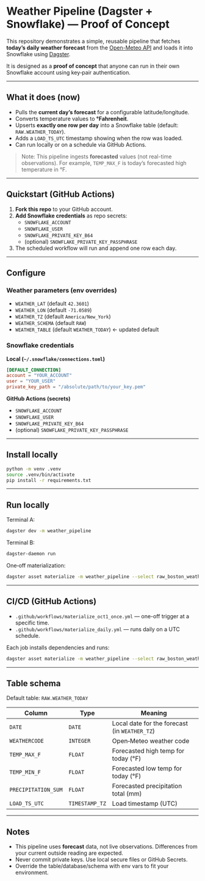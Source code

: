 
# Weather Pipeline (Dagster + Snowflake) — Proof of Concept

This repository demonstrates a simple, reusable pipeline that fetches **today’s daily weather forecast** from the [Open-Meteo API](https://open-meteo.com/) and loads it into Snowflake using [Dagster](https://dagster.io/).

It is designed as a **proof of concept** that anyone can run in their own Snowflake account using key‑pair authentication.

---

## What it does (now)

- Pulls the **current day’s forecast** for a configurable latitude/longitude.
- Converts temperature values to **°Fahrenheit**.
- Upserts **exactly one row per day** into a Snowflake table (default: `RAW.WEATHER_TODAY`).  
- Adds a `LOAD_TS_UTC` timestamp showing when the row was loaded.
- Can run locally or on a schedule via GitHub Actions.

> Note: This pipeline ingests **forecasted** values (not real-time observations). For example, `TEMP_MAX_F` is today’s forecasted high temperature in °F.

---

## Quickstart (GitHub Actions)

1. **Fork this repo** to your GitHub account.  
2. **Add Snowflake credentials** as repo secrets:  
   - `SNOWFLAKE_ACCOUNT`  
   - `SNOWFLAKE_USER`  
   - `SNOWFLAKE_PRIVATE_KEY_B64`  
   - (optional) `SNOWFLAKE_PRIVATE_KEY_PASSPHRASE`  
3. The scheduled workflow will run and append one row each day.

---

## Configure

### Weather parameters (env overrides)
- `WEATHER_LAT` (default `42.3601`)
- `WEATHER_LON` (default `-71.0589`)
- `WEATHER_TZ` (default `America/New_York`)
- `WEATHER_SCHEMA` (default `RAW`)
- `WEATHER_TABLE` (default `WEATHER_TODAY`)  ← updated default

### Snowflake credentials
**Local (`~/.snowflake/connections.toml`)**
```toml
[DEFAULT_CONNECTION]
account = "YOUR_ACCOUNT"
user = "YOUR_USER"
private_key_path = "/absolute/path/to/your_key.pem"
```

**GitHub Actions (secrets)**
- `SNOWFLAKE_ACCOUNT`
- `SNOWFLAKE_USER`
- `SNOWFLAKE_PRIVATE_KEY_B64`
- (optional) `SNOWFLAKE_PRIVATE_KEY_PASSPHRASE`

---

## Install locally

```bash
python -m venv .venv
source .venv/bin/activate
pip install -r requirements.txt
```

---

## Run locally

Terminal A:
```bash
dagster dev -m weather_pipeline
```

Terminal B:
```bash
dagster-daemon run
```

One‑off materialization:
```bash
dagster asset materialize -m weather_pipeline --select raw_boston_weather
```

---

## CI/CD (GitHub Actions)

- `.github/workflows/materialize_oct1_once.yml` — one-off trigger at a specific time.
- `.github/workflows/materialize_daily.yml` — runs daily on a UTC schedule.

Each job installs dependencies and runs:
```bash
dagster asset materialize -m weather_pipeline --select raw_boston_weather
```

---

## Table schema

Default table: `RAW.WEATHER_TODAY`

| Column               | Type           | Meaning                                       |
|----------------------|----------------|-----------------------------------------------|
| `DATE`               | `DATE`         | Local date for the forecast (in `WEATHER_TZ`) |
| `WEATHERCODE`        | `INTEGER`      | Open‑Meteo weather code                        |
| `TEMP_MAX_F`         | `FLOAT`        | Forecasted high temp for today (°F)           |
| `TEMP_MIN_F`         | `FLOAT`        | Forecasted low temp for today (°F)            |
| `PRECIPITATION_SUM`  | `FLOAT`        | Forecasted precipitation total (mm)           |
| `LOAD_TS_UTC`        | `TIMESTAMP_TZ` | Load timestamp (UTC)                           |

---

## Notes

- This pipeline uses **forecast** data, not live observations. Differences from your current outside reading are expected.
- Never commit private keys. Use local secure files or GitHub Secrets.
- Override the table/database/schema with env vars to fit your environment.
